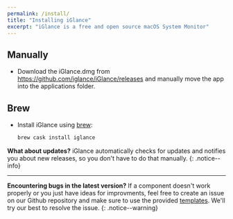 ```yaml
---
permalink: /install/
title: "Installing iGlance"
excerpt: "iGlance is a free and open source macOS System Monitor"
---
```


## Manually

- Download the iGlance.dmg from https://github.com/iglance/iGlance/releases and manually move the app into the applications folder.

## Brew

- Install iGlance using [brew](https://brew.sh/):

    ```bash
    brew cask install iglance
    ```

**What about updates?** iGlance automatically checks for updates and notifies you about new releases, so you don't have to do that manually.
{: .notice--info}

---

**Encountering bugs in the latest version?** If a component doesn't work properly or you just have ideas for improvments, feel free to create an issue on our Github repository and make sure to use the provided [templates](https://github.com/iglance/iGlance/issues/new/choose). We'll try our best to resolve the issue.
{: .notice--warning}